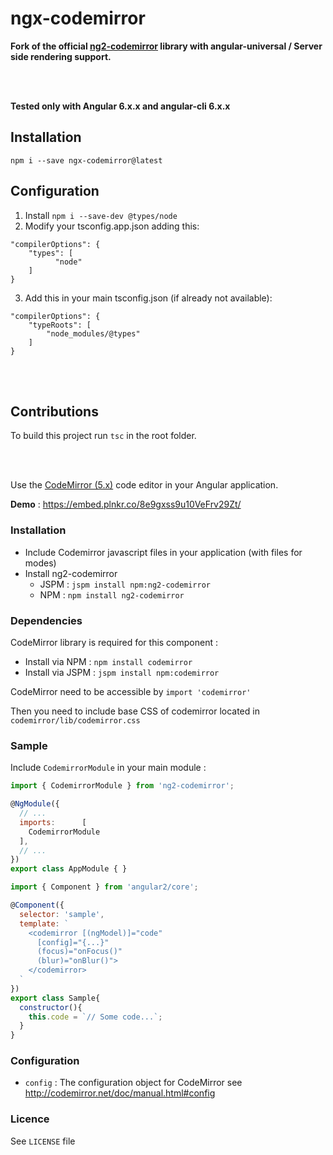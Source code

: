 # ngx-codemirror

**Fork of the official [ng2-codemirror](https://github.com/chymz/ng2-codemirror) library with angular-universal / Server side rendering support.**

<br><br>

**Tested only with Angular 6.x.x and angular-cli 6.x.x**


## Installation

`npm i --save ngx-codemirror@latest`

## Configuration

1. Install `npm i --save-dev @types/node`
2. Modify your tsconfig.app.json adding this:

```
"compilerOptions": {
    "types": [
          "node"
    ]
}
```

3. Add this in your main tsconfig.json (if already not available):

```
"compilerOptions": {
    "typeRoots": [
        "node_modules/@types"
    ]
}
```

<br><br>

## Contributions

To build this project run `tsc` in the root folder.

<br><br>

Use the [CodeMirror (5.x)](http://codemirror.net/) code editor in your Angular application.

**Demo** : https://embed.plnkr.co/8e9gxss9u10VeFrv29Zt/

### <a name="install"></a>Installation

- Include Codemirror javascript files in your application (with files for modes)
- Install ng2-codemirror
  - JSPM : `jspm install npm:ng2-codemirror`
  - NPM : `npm install ng2-codemirror`

### <a name="dependencies"></a>Dependencies
CodeMirror library is required for this component :
  - Install via NPM : `npm install codemirror`
  - Install via JSPM : `jspm install npm:codemirror`

CodeMirror need to be accessible by `import 'codemirror'`

Then you need to include base CSS of codemirror located in `codemirror/lib/codemirror.css`

### <a name="sample"></a>Sample

Include `CodemirrorModule` in your main module :

```javascript
import { CodemirrorModule } from 'ng2-codemirror';

@NgModule({
  // ...
  imports:      [
    CodemirrorModule
  ],
  // ...
})
export class AppModule { }
```

```javascript
import { Component } from 'angular2/core';

@Component({
  selector: 'sample',
  template: `
    <codemirror [(ngModel)]="code"
      [config]="{...}"
      (focus)="onFocus()"
      (blur)="onBlur()">
    </codemirror>
  `
})
export class Sample{
  constructor(){
    this.code = `// Some code...`;
  }
}
```

### <a name="config"></a>Configuration

* `config` : The configuration object for CodeMirror see http://codemirror.net/doc/manual.html#config

### <a name="licence"></a>Licence
See `LICENSE` file

